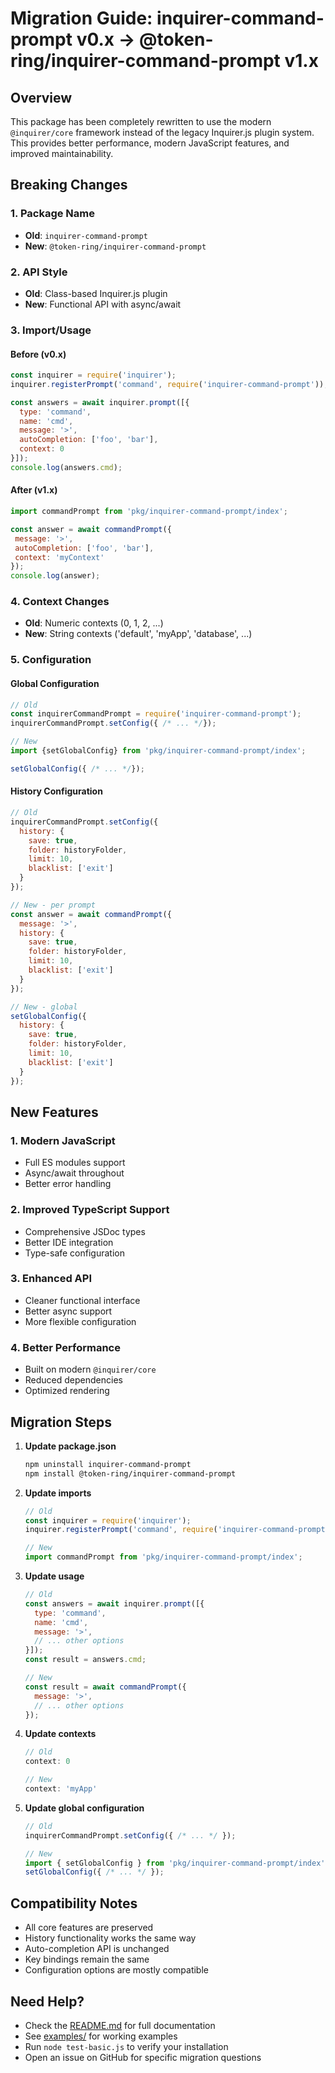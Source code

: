 # Migration Guide: inquirer-command-prompt v0.x → @token-ring/inquirer-command-prompt v1.x

## Overview

This package has been completely rewritten to use the modern `@inquirer/core` framework instead of the legacy Inquirer.js plugin system. This provides better performance, modern JavaScript features, and improved maintainability.

## Breaking Changes

### 1. Package Name
- **Old**: `inquirer-command-prompt`
- **New**: `@token-ring/inquirer-command-prompt`

### 2. API Style
- **Old**: Class-based Inquirer.js plugin
- **New**: Functional API with async/await

### 3. Import/Usage

#### Before (v0.x)
```javascript
const inquirer = require('inquirer');
inquirer.registerPrompt('command', require('inquirer-command-prompt'));

const answers = await inquirer.prompt([{
  type: 'command',
  name: 'cmd',
  message: '>',
  autoCompletion: ['foo', 'bar'],
  context: 0
}]);
console.log(answers.cmd);
```

#### After (v1.x)

```javascript
import commandPrompt from 'pkg/inquirer-command-prompt/index';

const answer = await commandPrompt({
 message: '>',
 autoCompletion: ['foo', 'bar'],
 context: 'myContext'
});
console.log(answer);
```

### 4. Context Changes
- **Old**: Numeric contexts (0, 1, 2, ...)
- **New**: String contexts ('default', 'myApp', 'database', ...)

### 5. Configuration

#### Global Configuration

```javascript
// Old
const inquirerCommandPrompt = require('inquirer-command-prompt');
inquirerCommandPrompt.setConfig({ /* ... */});

// New
import {setGlobalConfig} from 'pkg/inquirer-command-prompt/index';

setGlobalConfig({ /* ... */});
```

#### History Configuration
```javascript
// Old
inquirerCommandPrompt.setConfig({
  history: {
    save: true,
    folder: historyFolder,
    limit: 10,
    blacklist: ['exit']
  }
});

// New - per prompt
const answer = await commandPrompt({
  message: '>',
  history: {
    save: true,
    folder: historyFolder,
    limit: 10,
    blacklist: ['exit']
  }
});

// New - global
setGlobalConfig({
  history: {
    save: true,
    folder: historyFolder,
    limit: 10,
    blacklist: ['exit']
  }
});
```

## New Features

### 1. Modern JavaScript
- Full ES modules support
- Async/await throughout
- Better error handling

### 2. Improved TypeScript Support
- Comprehensive JSDoc types
- Better IDE integration
- Type-safe configuration

### 3. Enhanced API
- Cleaner functional interface
- Better async support
- More flexible configuration

### 4. Better Performance
- Built on modern `@inquirer/core`
- Reduced dependencies
- Optimized rendering

## Migration Steps

1. **Update package.json**
   ```bash
   npm uninstall inquirer-command-prompt
   npm install @token-ring/inquirer-command-prompt
   ```

2. **Update imports**
   ```javascript
   // Old
   const inquirer = require('inquirer');
   inquirer.registerPrompt('command', require('inquirer-command-prompt'));
   
   // New
   import commandPrompt from 'pkg/inquirer-command-prompt/index';
   ```

3. **Update usage**
   ```javascript
   // Old
   const answers = await inquirer.prompt([{
     type: 'command',
     name: 'cmd',
     message: '>',
     // ... other options
   }]);
   const result = answers.cmd;
   
   // New
   const result = await commandPrompt({
     message: '>',
     // ... other options
   });
   ```

4. **Update contexts**
   ```javascript
   // Old
   context: 0
   
   // New
   context: 'myApp'
   ```

5. **Update global configuration**
   ```javascript
   // Old
   inquirerCommandPrompt.setConfig({ /* ... */ });
   
   // New
   import { setGlobalConfig } from 'pkg/inquirer-command-prompt/index';
   setGlobalConfig({ /* ... */ });
   ```

## Compatibility Notes

- All core features are preserved
- History functionality works the same way
- Auto-completion API is unchanged
- Key bindings remain the same
- Configuration options are mostly compatible

## Need Help?

- Check the [README.md](./README.md) for full documentation
- See [examples/](./examples/) for working examples
- Run `node test-basic.js` to verify your installation
- Open an issue on GitHub for specific migration questions